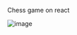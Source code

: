 Chess game on react

![image](https://user-images.githubusercontent.com/99665244/194700817-4c108ba0-d4bd-40e7-b664-1aaa468bb473.png)
